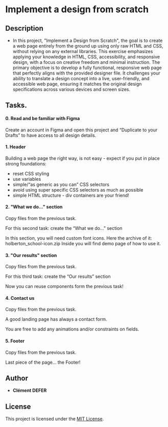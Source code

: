 # **Implement a design from scratch**

## **Description**

* In this project, "Implement a Design from Scratch", the goal is to create a web page entirely from the ground up using only raw HTML and CSS, without relying on any external libraries. This exercise emphasizes applying your knowledge in HTML, CSS, accessibility, and responsive design, with a focus on creative freedom and minimal instruction. The primary objective is to develop a fully functional, responsive web page that perfectly aligns with the provided designer file. It challenges your ability to translate a design concept into a live, user-friendly, and accessible web page, ensuring it matches the original design specifications across various devices and screen sizes.

## **Tasks.**

#### **0. Read and be familiar with Figma**

Create an account in Figma and open this project and “Duplicate to your Drafts” to have access to all design details.

#### **1. Header**

Building a web page the right way, is not easy - expect if you put in place strong foundations:

* reset CSS styling
* use variables
* simple/“as generic as you can” CSS selectors
* avoid using super specific CSS selectors as much as possible
* simple HTML structure - div containers are your friend!

#### **2. "What we do..." section**

Copy files from the previous task.

For this second task: create the “What we do…” section

In this section, you will need custom font icons. Here the archive of it: holberton_school-icon.zip Inside you will find demo page of how to use it.

#### **3. "Our results" section**

Copy files from the previous task.

For this third task: create the “Our results” section

Now you can reuse components form the previous task!

#### **4. Contact us**

Copy files from the previous task.

A good landing page has always a contact form.

You are free to add any animations and/or constraints on fields.

#### **5. Footer**

Copy files from the previous task.

Last piece of the page… the Footer!


## **Author**

* **Clément DEFER**


## License
This project is licensed under the [MIT License](https://opensource.org/license/mit/).
